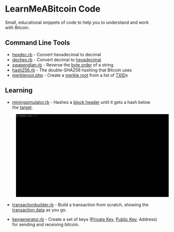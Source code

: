 # LearnMeABitcoin Code

Small, educational snippets of code to help you to understand and work with Bitcoin.

## Command Line Tools

* [hexdec.rb](hexdec.rb) - Convert hexadecimal to decimal
* [dechex.rb](dechex.rb) - Convert decimal to [hexadecimal](http://learnmeabitcoin.com/glossary/hexadecimal)
* [swapendian.rb](swapendian.rb) - Reverse the [byte order](http://learnmeabitcoin.com/glossary/little-endian) of a string 
* [hash256.rb](hash256.rb) - The double-SHA256 hashing that Bitcoin uses
* [merkleroot.php](merkleroot.php) - Create a [merkle root](http://learnmeabitcoin.com/glossary/merkle-root) from a list of [TXID](http://learnmeabitcoin.com/glossary/txid)s

## Learning

* [miningsimulator.rb](miningsimulator.rb) - Hashes a [block header](http://learnmeabitcoin.com/glossary/block-header) until it gets a hash below the [target](http://learnmeabitcoin.com/glossary/target).

<img src="images/miningsimulator.gif" style="margin:0 0 0 36px" />

* [transactionbuilder.rb](transactionbuilder.rb) - Build a transaction from scratch, showing the [transaction data](http://learnmeabitcoin.com/glossary/transaction-data) as you go.

* [keygenerator.rb](keygenerator.rb) - Create a set of keys ([Private Key](http://learnmeabitcoin.com/glossary/private-key), [Public Key](http://learnmeabitcoin.com/glossary/public-key), Address) for sending and receiving bitcoin.
